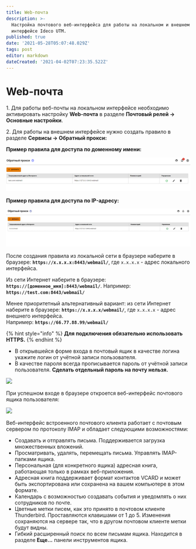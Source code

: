 ```yaml
---
title: Web-почта
description: >-
  Настройка почтового веб-интерфейса для работы на локальном и внешнем
  интерфейсе Ideco UTM.
published: true
date: '2021-05-28T05:07:48.029Z'
tags: post
editor: markdown
dateCreated: '2021-04-02T07:23:35.522Z'
---
```


# Web-почта

1\. Для работы веб-почты на локальном интерфейсе необходимо активировать настройку **Web-почта** в разделе **Почтовый релей -> Основные настройки**.

2\. Для работы на внешнем интерфейсе нужно создать правило в разделе **Сервисы -> Обратный прокси:**

**Пример правила для доступа по доменному имени:**

![](<../../.gitbook/assets/image (10).png>)

**Пример правила для доступа по IP-адресу:**

![](../../.gitbook/assets/webmail-rule.jpg)

После создания правила из локальной сети в браузере наберите в браузере: **`https://х.х.х.х:8443/webmail/`**, где `х.х.х.х` - адрес локального интерфейса.

Из сети Интернет наберите в браузере: **`https://[доменное_имя]:8443/webmail/`**. Например: **`https://test.com:8443/webmail/`**

Менее приоритетный альтернативный вариант: из сети Интернет наберите в браузере: **`https://x.x.x.x/webmail/`**, где `x.x.x.x` - адрес внешнего интерфейса. \
Например: **`https://66.77.88.99/webmail/`**

{% hint style="info" %}
**Для подключения обязательно использовать HTTPS.**
{% endhint %}

* В открывшейся форме входа в почтовый ящик в качестве логина укажите логин от учётной записи пользователя.
* В качестве пароля всегда прописывается пароль от учётной записи пользователя. **Сделать отдельный пароль на почту нельзя.**

![](../../.gitbook/assets/roundcude\_enter\_in\_acc.png)

При успешном входе в браузере откроется веб-интерфейс почтового ящика пользователя:

![](../../.gitbook/assets/roundcube\_lk\_1.png)

Веб-интерфейс встроенного почтового клиента работает с почтовым сервером по протоколу IMAP и обладает следующими возможностями:

* Создавать и отправлять письма. Поддерживается загрузка множественных вложений.
* Просматривать, удалять, перемещать письма. Управлять IMAP-папками ящика.
* Персональная (для конкретного ящика) адресная книга, работающая только в рамках веб-приложения.
* Адресная книга поддерживает формат контактов VCARD и может быть экспортирована или сохранена на вашем компьютере в этом формате.
* Календарь с возможностью создавать события и уведомлять о них сотрудников по почте.
* Цветные метки писем, как это принято в почтовом клиенте Thunderbird. Проставляются клавишами от 1 до 5. Изменения сохраняются на сервере так, что в другом почтовом клиенте метки будут видны.
* Гибкий расширенный поиск по всем письмам ящика. Находится в разделе **Еще...** панели инструментов ящика.
